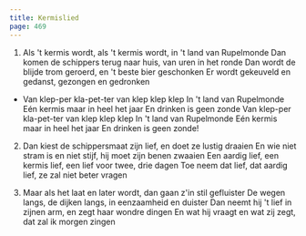 ```yaml
---
title: Kermislied
page: 469
---  
```


1.  Als 't kermis wordt, als 't kermis wordt, in 't land van Rupelmonde
Dan komen de schippers terug naar huis, van uren in het ronde
Dan wordt de blijde trom geroerd, en 't beste bier geschonken
Er wordt gekeuveld en gedanst, gezongen en gedronken


- Van klep-per kla-pet-ter van klep klep klep
In 't land van Rupelmonde
Eén kermis maar in heel het jaar
En drinken is geen zonde
Van klep-per kla-pet-ter van klep klep klep
In 't land van Rupelmonde
Eén kermis maar in heel het jaar
En drinken is geen zonde!


2. Dan kiest de schippersmaat zijn lief, en doet ze lustig draaien
En wie niet stram is en niet stijf, hij moet zijn benen zwaaien
Een aardig lief, een kermis lief, een lief voor twee, drie dagen
Toe neem dat lief, dat aardig lief, ze zal niet beter vragen


3. Maar als het laat en later wordt, dan gaan z'in stil gefluister
De wegen langs, de dijken langs, in eenzaamheid en duister
Dan neemt hij 't lief in zijnen arm, en zegt haar wondre dingen
En wat hij vraagt en wat zij zegt, dat zal ik morgen zingen